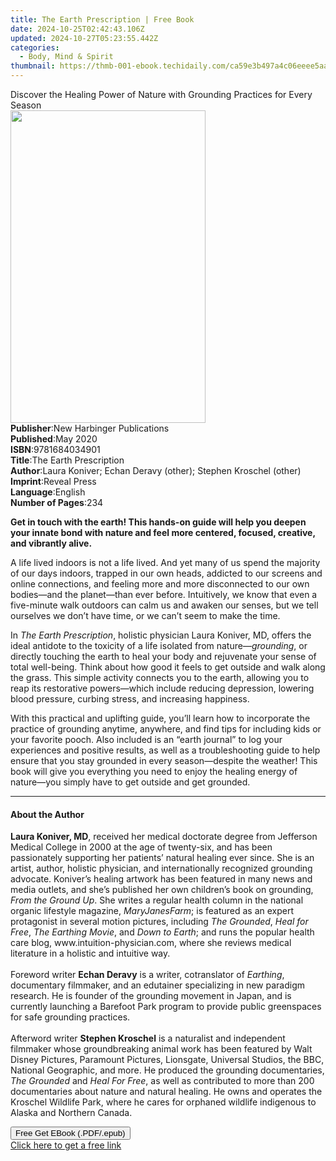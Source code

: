 ```yaml
---
title: The Earth Prescription | Free Book
date: 2024-10-25T02:42:43.106Z
updated: 2024-10-27T05:23:55.442Z
categories:
  - Body, Mind & Spirit
thumbnail: https://thmb-001-ebook.techidaily.com/ca59e3b497a4c06eeee5aa3e22868f0bae45d5d7c89b344baf4ba578070363de.jpg
---
```

<main id="book-container">
  <div class="flex flex-col">
    <div class="book-brief flex-1 py-6 px-4 sm:p-6 md:py-10 md:px-8">
      <!-- brief-->
      <div class="book-brief-main">
        Discover the Healing Power of Nature with Grounding Practices for Every
        Season
      </div>
    </div>
    <div
      class="book-meta-info flex-1 grid gap-4 col-start-1 col-end-3 row-start-1 sm:mb-6 sm:grid-cols-4 lg:gap-6 lg:col-start-2 lg:row-end-6 lg:row-span-6 lg:mb-0"
    >
      <div
        class="book-meta-info-left place-content-center mt-4 p-4 text-sm leading-6 col-start-2 col-span-2 dark:text-slate-400"
      >
        <img
          class="w-full h-500 object-cover rounded-lg sm:h-255 sm:col-span-2 lg:col-span-full"
          src="https://img-001-ebook.techidaily.com/7d89eebf21f156c63c46c616115e37a17bc2bec3b8acbbee036011cea848aa61.jpg"
          alt=""
          width="312"
          height="500"
        />
      </div>
      <div
        class="book-meta-info-right mt-2 col-start-1 row-start-2 col-span-3 self-center"
      >
        <!-- meta data  -->
        <div class="flex flex-col px-4 md:px-8">
          <div class="flex-1">
            <strong>Publisher</strong>:<span class="px-2"
              >New Harbinger Publications</span
            >
          </div>
          <div class="flex-1">
            <strong>Published</strong>:<span class="px-2">May 2020</span>
          </div>
          <div class="flex-1">
            <strong>ISBN</strong>:<span class="px-2">9781684034901</span>
          </div>
          <div class="flex-1">
            <strong>Title</strong>:<span class="px-2"
              >The Earth Prescription</span
            >
          </div>
          <div class="flex-1">
            <strong>Author</strong>:<span class="px-2"
              >Laura Koniver; Echan Deravy (other); Stephen Kroschel
              (other)</span
            >
          </div>
          <div class="flex-1">
            <strong>Imprint</strong>:<span class="px-2">Reveal Press</span>
          </div>
          <div class="flex-1">
            <strong>Language</strong>:<span class="px-2">English</span>
          </div>
          <div class="flex-1">
            <strong>Number of Pages</strong>:<span class="px-2">234</span>
          </div>
        </div>
      </div>
    </div>
    <div class="book-description flex-1 py-6 px-4 sm:p-6 md:py-10 md:px-8">
      <div class="book-description-main">
        <div accordion-content="" id="description">
          <p>
            <b
              >Get in touch with the earth! This hands-on guide will help you
              deepen your innate bond with nature and feel more centered,
              focused, creative, and vibrantly alive.</b
            >
          </p>
          <p>
            A life lived indoors is not a life lived. And yet many of us spend
            the majority of our days indoors, trapped in our own heads, addicted
            to our screens and online connections, and feeling more and more
            disconnected to our own bodies—and the planet—than ever before.
            Intuitively, we know that even a five-minute walk outdoors can calm
            us and awaken our senses, but we tell ourselves we don’t have time,
            or we can’t seem to make the time.
          </p>
          <p>
            In <i>The Earth Prescription</i>, holistic physician Laura Koniver,
            MD, offers the ideal antidote to the toxicity of a life isolated
            from nature—<i>grounding</i>, or directly touching the earth to heal
            your body and rejuvenate your sense of total well-being. Think about
            how good it feels to get outside and walk along the grass. This
            simple activity connects you to the earth, allowing you to reap its
            restorative powers—which include reducing depression, lowering blood
            pressure, curbing stress, and increasing happiness.
          </p>
          <p>
            With this practical and uplifting guide, you’ll learn how to
            incorporate the practice of grounding anytime, anywhere, and find
            tips for including kids or your favorite pooch. Also included is an
            “earth journal” to log your experiences and positive results, as
            well as a troubleshooting guide to help ensure that you stay
            grounded in every season—despite the weather! This book will give
            you everything you need to enjoy the healing energy of nature—you
            simply have to get outside and get grounded.
          </p>
        </div>
        <div class="accordion-fader"></div>
      </div>
    </div>
    <div class="book-excerpts flex-1 py-6 px-4 sm:p-6 md:py-10 md:px-8">
      <!-- excerpts-->
      <div class="book-excerpts-main">
        <hr />
        <h4 class="placeholder placeholder-heading">
          <span>About the Author</span>
        </h4>
        <p>
          <b>Laura Koniver, MD</b>, received her medical doctorate degree from
          Jefferson Medical College in 2000 at the age of twenty-six, and has
          been passionately supporting her patients’ natural healing ever since.
          She is an artist, author, holistic physician, and internationally
          recognized grounding advocate. Koniver’s healing artwork has been
          featured in many news and media outlets, and she’s published her own
          children’s book on grounding, <i>From the Ground Up</i>. She writes a
          regular health column in the national organic lifestyle magazine,
          <i>MaryJanesFarm</i>; is featured as an expert protagonist in several
          motion pictures, including <i>The Grounded</i>, <i>Heal for Free</i>,
          <i>The Earthing Movie</i>, and <i>Down to Earth</i>; and runs the
          popular health care blog, www.intuition-physician.com, where she
          reviews medical literature in a holistic and intuitive way.<br /><br />
          Foreword writer <b>Echan Deravy</b> is a writer, cotranslator of
          <i>Earthing</i>, documentary filmmaker, and an edutainer specializing
          in new paradigm research. He is founder of the grounding&nbsp;movement
          in Japan, and is currently launching a Barefoot Park program to
          provide public greenspaces for safe grounding practices.<br /><br />
          Afterword writer <b>Stephen Kroschel</b> is a naturalist and
          independent filmmaker whose groundbreaking animal work has been
          featured by Walt Disney Pictures, Paramount Pictures, Lionsgate,
          Universal Studios, the BBC, National Geographic, and more. He produced
          the grounding documentaries, <i>The Grounded</i> and
          <i>Heal For Free</i>, as well as contributed to more than 200
          documentaries about nature and natural healing. He owns and operates
          the Kroschel Wildlife Park, where he cares for orphaned wildlife
          indigenous to Alaska and Northern Canada.
        </p>
      </div>
    </div>
    <div
      class="book-about-author flex-1 py-6 px-4 sm:p-6 md:py-10 md:px-8"
    ></div>
    <div class="book-free-get flex-1 py-6 px-4 sm:p-6 md:py-10 md:px-8">
      <button
        id="btn-free-get"
        class="bg-blue-500 hover:bg-blue-700 text-white font-bold py-2 px-4 rounded"
      >
        Free Get EBook (.PDF/.epub)
      </button>
      <div id="countdown-display" class="px-2 text-lg mt-2"></div>
      <a
        id="free-link"
        class="hidden bg-blue-500 hover:bg-blue-700 text-white font-bold py-2 px-4 rounded"
        href="https://www.ebooks.com/en-us/book/209806253/the-earth-prescription/laura-koniver/"
        target="_blank"
        >Click here to get a free link</a
      >
    </div>
    <script>
      let countdownTime = 0;
      let countdownInterval = null;
      document
        .getElementById('btn-free-get')
        .addEventListener('click', startCountdown);
      function startCountdown() {
        countdownTime = new Date().getTime() + 60000 * 3;
        countdownInterval = setInterval(updateCountdown, 1000);
        document.getElementById('btn-free-get').disabled = true;
        document
          .getElementById('btn-free-get')
          .classList.add('bg-gray-500', 'cursor-not-allowed');
      }
      function updateCountdown() {
        let currentTime = new Date().getTime();
        let timeLeft = countdownTime - currentTime;
        let secondsLeft = Math.floor(timeLeft / 1000);
        document.getElementById('countdown-display').innerHTML =
          `Remaining time: ${secondsLeft} seconds.`;
        if (secondsLeft <= 0) {
          clearInterval(countdownInterval);
          document.getElementById('btn-free-get').classList.add('hidden');
          document.getElementById('free-link').classList.remove('hidden');
          document.getElementById('countdown-display').innerHTML = '';
        }
      }
    </script>
  </div>
</main>

<ins class="adsbygoogle"
      style="display:block"
      data-ad-client="ca-pub-7571918770474297"
      data-ad-slot="8358498916"
      data-ad-format="auto"
      data-full-width-responsive="true"></ins>
    